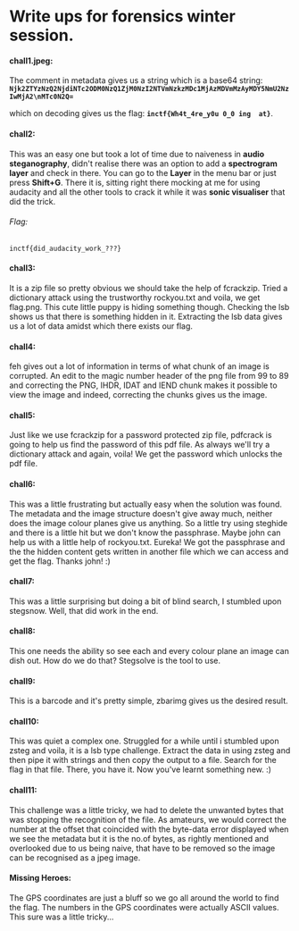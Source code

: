 # Write ups for forensics winter session.

#### chall1.jpeg:
The comment in metadata gives us a string which is a base64 string: **`Njk2ZTYzNzQ2NjdiNTc2ODM0NzQ1ZjM0NzI2NTVmNzkzMDc1MjAzMDVmMzAyMDY5NmU2NzIwMjA2\nMTc0N2Q=`**

which on decoding gives us the flag:  **`inctf{Wh4t_4re_y0u 0_0 ing  at}`**.

#### chall2: 

This was an easy one but took a lot of time due to naiveness in **audio steganography**, didn't realise there was an option to add a **spectrogram layer** and check in there. You can go to the **Layer** in the menu bar or just press **Shift+G**. There it is, sitting right there mocking at me for using audacity and all the other tools to crack it while it was **sonic visualiser** that did the trick.
###### Flag:
`inctf{did_audacity_work_???}`


#### chall3:

It is a zip file so pretty obvious we should take the help of fcrackzip. Tried a dictionary attack using the trustworthy rockyou.txt and voila, we get flag.png. This cute little puppy is hiding something though. Checking the lsb shows us that there is something hidden in it. Extracting the lsb data gives us a lot of data amidst which there exists our flag.
#### chall4: 

feh gives out a lot of information in terms of what chunk of an image is corrupted. An edit to the magic number header of the png file from 99 to 89 and correcting the PNG, IHDR, IDAT and IEND chunk makes it possible to view the image and indeed, correcting the chunks gives us the image.
#### chall5:

Just like we use fcrackzip for a password protected zip file, pdfcrack is going to help us find the password of this pdf file. As always we'll try a dictionary attack and again, voila! We get the password which unlocks the pdf file.
#### chall6: 

This was a little frustrating but actually easy when the solution was found. The metadata and the image structure doesn't give away much, neither does the image colour planes give us anything. So a little try using steghide and there is a little hit but we don't know the passphrase. Maybe john can help us with a little help of rockyou.txt. Eureka! We got the passphrase and the the hidden content gets written in another file which we can access and get the flag. Thanks john! :)
#### chall7:

This was a little surprising but doing a bit of blind search, I stumbled upon stegsnow. Well, that did work in the end.
#### chall8:

This one needs the ability so see each and every colour plane an image can dish out. How do we do that? Stegsolve is the tool to use. 
#### chall9:

This is a barcode and it's pretty simple, zbarimg gives us the desired result.
#### chall10:

This was quiet a complex one. Struggled for a while until i stumbled upon zsteg and voila, it is a lsb type challenge. Extract the data in using zsteg and then pipe it with strings and then copy the output to a file. Search for the flag in that file. There, you have it. Now you've learnt something new. :)
#### chall11:

This challenge was a little tricky, we had to delete the unwanted bytes that was stopping the recognition of the file. As amateurs, we would correct the number at the offset that coincided with the byte-data error displayed when we see the metadata but it is the no.of bytes, as rightly mentioned and overlooked due to us being naive, that have to be removed so the image can be recognised as a jpeg image.
#### Missing Heroes:

The GPS coordinates are just a bluff so we go all around the world to find the flag. The numbers in the GPS coordinates were actually ASCII values. This sure was a little tricky...
